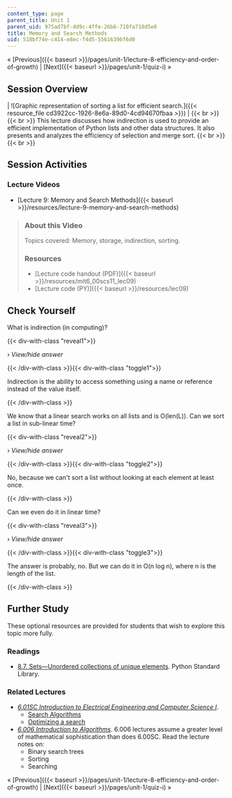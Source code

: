 ```yaml
---
content_type: page
parent_title: Unit 1
parent_uid: 975ad7bf-dd9c-4ffe-26b6-710fa718d5e6
title: Memory and Search Methods
uid: 518bf74e-c414-e8ec-f4d5-55616396f6d0
---
```


« [Previous]({{< baseurl >}}/pages/unit-1/lecture-8-efficiency-and-order-of-growth) | [Next]({{< baseurl >}}/pages/unit-1/quiz-i) »

Session Overview
----------------

| ![Graphic representation of sorting a list for efficient search.]({{< resource_file cd3922cc-1926-8e6a-89d0-4cd94670fbaa >}}) |  {{< br >}}{{< br >}} This lecture discusses how indirection is used to provide an efficient implementation of Python lists and other data structures. It also presents and analyzes the efficiency of selection and merge sort. {{< br >}}{{< br >}}  

Session Activities
------------------

### Lecture Videos

*   [Lecture 9: Memory and Search Methods]({{< baseurl >}}/resources/lecture-9-memory-and-search-methods)

> ### About this Video
> 
> Topics covered: Memory, storage, indirection, sorting.
> 
> ### Resources
> 
> *   [Lecture code handout (PDF)]({{< baseurl >}}/resources/mit6_00scs11_lec09)
> *   [Lecture code (PY)]({{< baseurl >}}/resources/lec09)

Check Yourself
--------------

What is indirection (in computing)?

{{< div-with-class "reveal1">}}

› _View/hide answer_

{{< /div-with-class >}}{{< div-with-class "toggle1">}}

Indirection is the ability to access something using a name or reference instead of the value itself.

{{< /div-with-class >}}

We know that a linear search works on all lists and is O(len(L)). Can we sort a list in sub-linear time?

{{< div-with-class "reveal2">}}

› _View/hide answer_

{{< /div-with-class >}}{{< div-with-class "toggle2">}}

No, because we can't sort a list without looking at each element at least once.

{{< /div-with-class >}}

Can we even do it in linear time?

{{< div-with-class "reveal3">}}

› _View/hide answer_

{{< /div-with-class >}}{{< div-with-class "toggle3">}}

The answer is probably, no. But we can do it in O(n log n), where n is the length of the list.

{{< /div-with-class >}}

Further Study
-------------

These optional resources are provided for students that wish to explore this topic more fully.

### Readings

*   [8.7. Sets—Unordered collections of unique elements](https://web.archive.org/web/20120410204204/http://docs.python.org/library/sets.html). Python Standard Library.

### Related Lectures

*   [_6.01SC Introduction to Electrical Engineering and Computer Science I_](/courses/6-01sc-introduction-to-electrical-engineering-and-computer-science-i-spring-2011/pages/index.htm).
    *   [Search Algorithms](/courses/6-01sc-introduction-to-electrical-engineering-and-computer-science-i-spring-2011/pages/unit-4-probability-and-planning/search-algorithms)
    *   [Optimizing a search](/courses/6-01sc-introduction-to-electrical-engineering-and-computer-science-i-spring-2011/pages/unit-4-probability-and-planning/optimizing-a-search)
*   [_6.006 Introduction to Algorithms_](/courses/6-006-introduction-to-algorithms-spring-2008/). 6.006 lectures assume a greater level of mathematical sophistication than does 6.00SC. Read the lecture notes on:
    *   Binary search trees
    *   Sorting
    *   Searching

« [Previous]({{< baseurl >}}/pages/unit-1/lecture-8-efficiency-and-order-of-growth) | [Next]({{< baseurl >}}/pages/unit-1/quiz-i) »